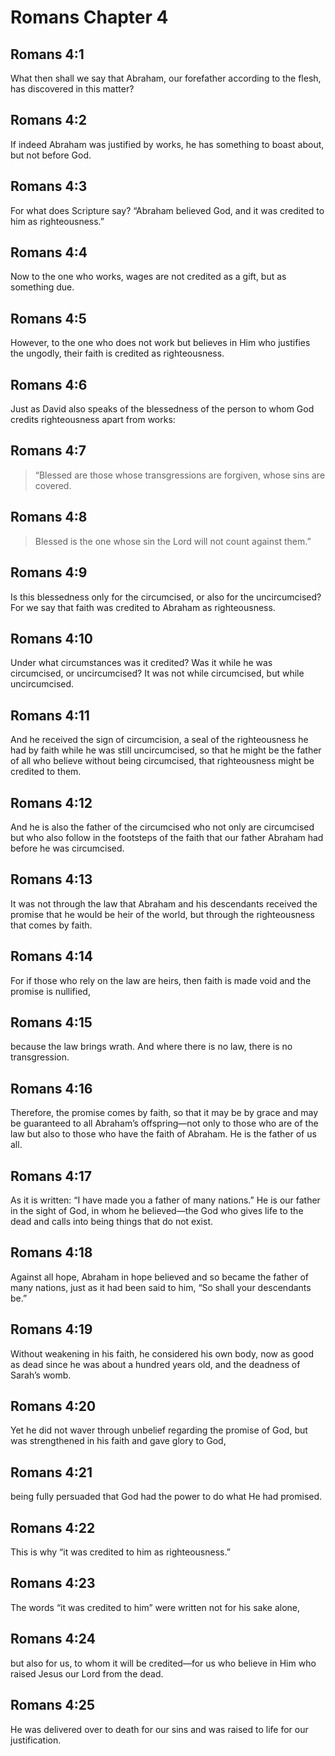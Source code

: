 # Romans Chapter 4

## Romans 4:1

What then shall we say that Abraham, our forefather according to the flesh, has discovered in this matter?

## Romans 4:2

If indeed Abraham was justified by works, he has something to boast about, but not before God.

## Romans 4:3

For what does Scripture say? “Abraham believed God, and it was credited to him as righteousness.”

## Romans 4:4

Now to the one who works, wages are not credited as a gift, but as something due.

## Romans 4:5

However, to the one who does not work but believes in Him who justifies the ungodly, their faith is credited as righteousness.

## Romans 4:6

Just as David also speaks of the blessedness of the person to whom God credits righteousness apart from works:

## Romans 4:7

> “Blessed are those
> whose transgressions are forgiven,
> whose sins are covered.

## Romans 4:8

> Blessed is the one
> whose sin the Lord will not count against them.”

## Romans 4:9

Is this blessedness only for the circumcised, or also for the uncircumcised? For we say that faith was credited to Abraham as righteousness.

## Romans 4:10

Under what circumstances was it credited? Was it while he was circumcised, or uncircumcised? It was not while circumcised, but while uncircumcised.

## Romans 4:11

And he received the sign of circumcision, a seal of the righteousness he had by faith while he was still uncircumcised, so that he might be the father of all who believe without being circumcised, that righteousness might be credited to them.

## Romans 4:12

And he is also the father of the circumcised who not only are circumcised but who also follow in the footsteps of the faith that our father Abraham had before he was circumcised.

## Romans 4:13

It was not through the law that Abraham and his descendants received the promise that he would be heir of the world, but through the righteousness that comes by faith.

## Romans 4:14

For if those who rely on the law are heirs, then faith is made void and the promise is nullified,

## Romans 4:15

because the law brings wrath. And where there is no law, there is no transgression.

## Romans 4:16

Therefore, the promise comes by faith, so that it may be by grace and may be guaranteed to all Abraham’s offspring—not only to those who are of the law but also to those who have the faith of Abraham. He is the father of us all.

## Romans 4:17

As it is written: “I have made you a father of many nations.” He is our father in the sight of God, in whom he believed—the God who gives life to the dead and calls into being things that do not exist.

## Romans 4:18

Against all hope, Abraham in hope believed and so became the father of many nations, just as it had been said to him, “So shall your descendants be.”

## Romans 4:19

Without weakening in his faith, he considered his own body, now as good as dead since he was about a hundred years old, and the deadness of Sarah’s womb.

## Romans 4:20

Yet he did not waver through unbelief regarding the promise of God, but was strengthened in his faith and gave glory to God,

## Romans 4:21

being fully persuaded that God had the power to do what He had promised.

## Romans 4:22

This is why “it was credited to him as righteousness.”

## Romans 4:23

The words “it was credited to him” were written not for his sake alone,

## Romans 4:24

but also for us, to whom it will be credited—for us who believe in Him who raised Jesus our Lord from the dead.

## Romans 4:25

He was delivered over to death for our sins and was raised to life for our justification.
